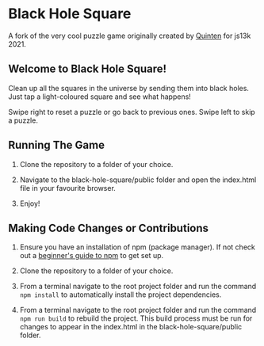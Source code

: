 # Black Hole Square

A fork of the very cool puzzle game originally created by [Quinten](https://github.com/Quinten) for js13k 2021.

## Welcome to Black Hole Square!

Clean up all the squares in the universe by sending them into black holes. Just tap a light-coloured square and see what happens!

Swipe right to reset a puzzle or go back to previous ones. Swipe left to skip a puzzle.

## Running The Game
1. Clone the repository to a folder of your choice.

2. Navigate to the black-hole-square/public folder and open the index.html file in your favourite browser.

3. Enjoy!

## Making Code Changes or Contributions
1. Ensure you have an installation of npm (package manager). If not check out a [beginner's guide to npm](https://nodesource.com/blog/an-absolute-beginners-guide-to-using-npm/) to get set up.

2. Clone the repository to a folder of your choice.

3. From a terminal navigate to the root project folder and run the command `npm install` to automatically install the project dependencies.

4. From a terminal navigate to the root project folder and run the command `npm run build` to rebuild the project. This build process must be run for changes to appear in the index.html in the black-hole-square/public folder.
